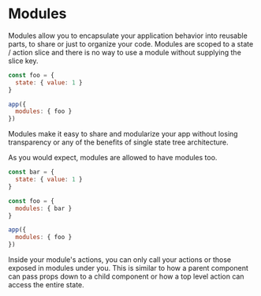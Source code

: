 # Modules

Modules allow you to encapsulate your application behavior into reusable parts, to share or just to organize your code. Modules are scoped to a state / action slice and there is no way to use a module without supplying the slice key.

```js
const foo = {
  state: { value: 1 }
}

app({
  modules: { foo }
})
```

Modules make it easy to share and modularize your app without losing transparency or any of the benefits of single state tree architecture.

As you would expect, modules are allowed to have modules too.

```jsx
const bar = {
  state: { value: 1 }
}

const foo = {
  modules: { bar }
}

app({
  modules: { foo }
})
```

Inside your module's actions, you can only call your actions or those exposed in modules under you. This is similar to how a parent component can pass props down to a child component or how a top level action can access the entire state.
